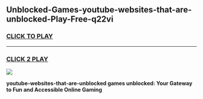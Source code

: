
## Unblocked-Games-youtube-websites-that-are-unblocked-Play-Free-q22vi
<h3>
<a href="https://premium76.site?title=youtube-websites-that-are-unblocked&ref=20M">CLICK TO PLAY</a></h3>
<hr>

<h3>
<a href="https://premium76.site?title=youtube-websites-that-are-unblocked&ref=20M">CLICK 2 PLAY</a>
  
</h3>

<a href="https://premium76.site?title=youtube-websites-that-are-unblocked&ref=19M"><img src="https://clearcache.store/games.png"></a>


**youtube-websites-that-are-unblocked games unblocked: Your Gateway to Fun and Accessible Online Gaming**
